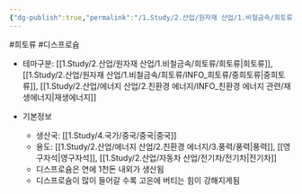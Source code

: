 ```yaml
---
{"dg-publish":true,"permalink":"/1.Study/2.산업/원자재 산업/1.비철금속/희토류/INFO_희토류/디스프로슘/","created":"2024-11-20T21:02:28.810+09:00","updated":"2025-06-26T12:56:57.266+09:00"}
---
```


#희토류 #디스프로슘


- 테마구분: [[1.Study/2.산업/원자재 산업/1.비철금속/희토류/희토류\|희토류]], [[1.Study/2.산업/원자재 산업/1.비철금속/희토류/INFO_희토류/중희토류\|중희토류]], [[1.Study/2.산업/에너지 산업/2.친환경 에너지/INFO_친환경 에너지 관련/재생에너지\|재생에너지]]


- 기본정보

	- 생산국: [[1.Study/4.국가/중국/중국\|중국]]
	- 용도: [[1.Study/2.산업/에너지 산업/2.친환경 에너지/3.풍력/풍력\|풍력]], [[영구자석\|영구자석]], [[1.Study/2.산업/자동차 산업/전기차/전기차\|전기차]]
	- 디스프로슘은 연에 1천돈 내외가 생산됨
	- 디스프로슘이 많이 들어갈 수록 고온에 버티는 힘이 강해지게됨